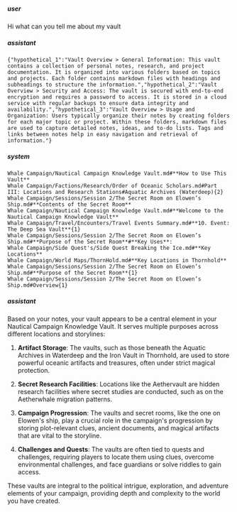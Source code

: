 ##### user
Hi what can you tell me about my vault

##### assistant
```lookup
{"hypothetical_1":"Vault Overview > General Information: This vault contains a collection of personal notes, research, and project documentation. It is organized into various folders based on topics and projects. Each folder contains markdown files with headings and subheadings to structure the information.","hypothetical_2":"Vault Overview > Security and Access: The vault is secured with end-to-end encryption and requires a password to access. It is stored in a cloud service with regular backups to ensure data integrity and availability.","hypothetical_3":"Vault Overview > Usage and Organization: Users typically organize their notes by creating folders for each major topic or project. Within these folders, markdown files are used to capture detailed notes, ideas, and to-do lists. Tags and links between notes help in easy navigation and retrieval of information."}
```

##### system
```sc-context
Whale Campaign/Nautical Campaign Knowledge Vault.md#**How to Use This Vault**
Whale Campaign/Factions/Research/Order of Oceanic Scholars.md#Part III: Locations and Research Stations#Aquatic Archives (Waterdeep){2}
Whale Campaign/Sessions/Session 2/The Secret Room on Elowen’s Ship.md#**Contents of the Secret Room**
Whale Campaign/Nautical Campaign Knowledge Vault.md#**Welcome to the Nautical Campaign Knowledge Vault**
Whale Campaign/Travel/Encounters/Travel Events Summary.md#**10. Event: The Deep Sea Vault**{1}
Whale Campaign/Sessions/Session 2/The Secret Room on Elowen’s Ship.md#**Purpose of the Secret Room**#**Key Uses**:
Whale Campaign/Side Quest's/Side Quest Breaking the Ice.md#**Key Locations**
Whale Campaign/World Maps/ThornHold.md#**Key Locations in Thornhold**
Whale Campaign/Sessions/Session 2/The Secret Room on Elowen’s Ship.md#**Purpose of the Secret Room**{1}
Whale Campaign/Sessions/Session 2/The Secret Room on Elowen’s Ship.md#Overview{1}
```

##### assistant
Based on your notes, your vault appears to be a central element in your Nautical Campaign Knowledge Vault. It serves multiple purposes across different locations and storylines:

1. **Artifact Storage**: The vaults, such as those beneath the Aquatic Archives in Waterdeep and the Iron Vault in Thornhold, are used to store powerful oceanic artifacts and treasures, often under strict magical protection.

2. **Secret Research Facilities**: Locations like the Aethervault are hidden research facilities where secret studies are conducted, such as on the Aetherwhale migration patterns.

3. **Campaign Progression**: The vaults and secret rooms, like the one on Elowen's ship, play a crucial role in the campaign's progression by storing plot-relevant clues, ancient documents, and magical artifacts that are vital to the storyline.

4. **Challenges and Quests**: The vaults are often tied to quests and challenges, requiring players to locate them using clues, overcome environmental challenges, and face guardians or solve riddles to gain access.

These vaults are integral to the political intrigue, exploration, and adventure elements of your campaign, providing depth and complexity to the world you have created.